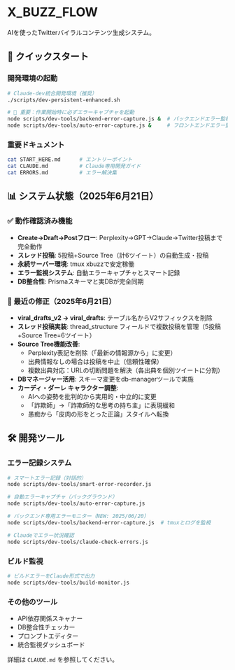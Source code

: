 # X_BUZZ_FLOW

AIを使ったTwitterバイラルコンテンツ生成システム。

## 🚀 クイックスタート

### 開発環境の起動
```bash
# Claude-dev統合開発環境（推奨）
./scripts/dev-persistent-enhanced.sh

# 🚨 重要：作業開始時に必ずエラーキャプチャを起動
node scripts/dev-tools/backend-error-capture.js &  # バックエンドエラー監視
node scripts/dev-tools/auto-error-capture.js &     # フロントエンドエラー監視
```

### 重要ドキュメント
```bash
cat START_HERE.md      # エントリーポイント
cat CLAUDE.md          # Claude専用開発ガイド
cat ERRORS.md          # エラー解決集
```

## 📊 システム状態（2025年6月21日）

### ✅ 動作確認済み機能
- **Create→Draft→Postフロー**: Perplexity→GPT→Claude→Twitter投稿まで完全動作
- **スレッド投稿**: 5投稿+Source Tree（計6ツイート）の自動生成・投稿
- **永続サーバー環境**: tmux xbuzzで安定稼働
- **エラー監視システム**: 自動エラーキャプチャとスマート記録
- **DB整合性**: Prismaスキーマと実DBが完全同期

### 🔧 最近の修正（2025年6月21日）
- **viral_drafts_v2 → viral_drafts**: テーブル名からV2サフィックスを削除
- **スレッド投稿実装**: thread_structure フィールドで複数投稿を管理（5投稿+Source Tree=6ツイート）
- **Source Tree機能改善**: 
  - Perplexity表記を削除（「最新の情報源から」に変更）
  - 出典情報なしの場合は投稿を中止（信頼性確保）
  - 複数出典対応：URLの切断問題を解決（各出典を個別ツイートに分割）
- **DBマネージャー活用**: スキーマ変更をdb-managerツールで実施
- **カーディ・ダーレ キャラクター調整**: 
  - AIへの姿勢を批判的から実用的・中立的に変更
  - 「詐欺師」→「詐欺師的な思考の持ち主」に表現緩和
  - 愚痴から「皮肉の形をとった正論」スタイルへ転換

## 🛠 開発ツール

### エラー記録システム
```bash
# スマートエラー記録（対話的）
node scripts/dev-tools/smart-error-recorder.js

# 自動エラーキャプチャ（バックグラウンド）
node scripts/dev-tools/auto-error-capture.js

# バックエンド専用エラーモニター（NEW: 2025/06/20）
node scripts/dev-tools/backend-error-capture.js  # tmuxとログを監視

# Claudeでエラー状況確認
node scripts/dev-tools/claude-check-errors.js
```

### ビルド監視
```bash
# ビルドエラーをClaude形式で出力
node scripts/dev-tools/build-monitor.js
```

### その他のツール
- API依存関係スキャナー
- DB整合性チェッカー
- プロンプトエディター
- 統合監視ダッシュボード

詳細は `CLAUDE.md` を参照してください。